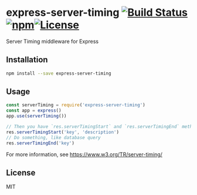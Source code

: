 # express-server-timing [![Build Status](https://travis-ci.org/pd4d10/express-server-timing.svg?branch=master)](https://travis-ci.org/pd4d10/express-server-timing)[![npm](https://img.shields.io/npm/v/express-server-timing.svg)](https://www.npmjs.com/package/express-server-timing)[![License](https://img.shields.io/npm/l/express-server-timing.svg)](https://www.npmjs.com/package/express-server-timing)

Server Timing middleware for Express

## Installation

```sh
npm install --save express-server-timing
```

## Usage

```js
const serverTiming = require('express-server-timing')
const app = express()
app.use(serverTiming())

// Then you have `res.serverTimingStart` and `res.serverTimingEnd` method
res.serverTimingStart('key', 'description')
// Do something, like database query
res.serverTimingEnd('key')
```

For more information, see https://www.w3.org/TR/server-timing/

## License

MIT
